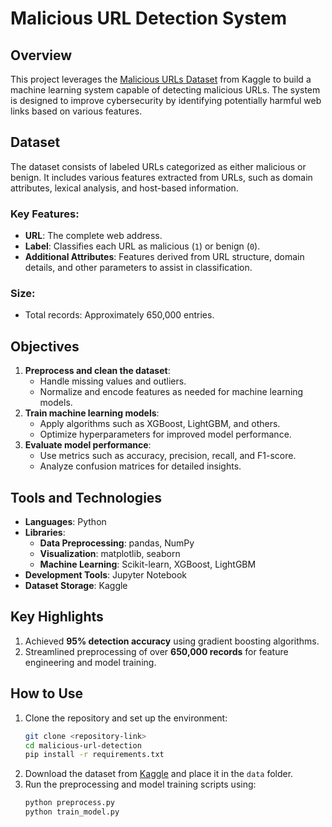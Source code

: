 # Malicious URL Detection System

## Overview

This project leverages the [Malicious URLs Dataset](https://www.kaggle.com/datasets/sid321axn/malicious-urls-dataset) from Kaggle to build a machine learning system capable of detecting malicious URLs. The system is designed to improve cybersecurity by identifying potentially harmful web links based on various features.

## Dataset

The dataset consists of labeled URLs categorized as either malicious or benign. It includes various features extracted from URLs, such as domain attributes, lexical analysis, and host-based information.

### Key Features:
- **URL**: The complete web address.
- **Label**: Classifies each URL as malicious (`1`) or benign (`0`).
- **Additional Attributes**: Features derived from URL structure, domain details, and other parameters to assist in classification.

### Size:
- Total records: Approximately 650,000 entries.

## Objectives

1. **Preprocess and clean the dataset**:
   - Handle missing values and outliers.
   - Normalize and encode features as needed for machine learning models.
2. **Train machine learning models**:
   - Apply algorithms such as XGBoost, LightGBM, and others.
   - Optimize hyperparameters for improved model performance.
3. **Evaluate model performance**:
   - Use metrics such as accuracy, precision, recall, and F1-score.
   - Analyze confusion matrices for detailed insights.

## Tools and Technologies

- **Languages**: Python
- **Libraries**:
  - **Data Preprocessing**: pandas, NumPy
  - **Visualization**: matplotlib, seaborn
  - **Machine Learning**: Scikit-learn, XGBoost, LightGBM
- **Development Tools**: Jupyter Notebook
- **Dataset Storage**: Kaggle

## Key Highlights

1. Achieved **95% detection accuracy** using gradient boosting algorithms.
2. Streamlined preprocessing of over **650,000 records** for feature engineering and model training.

## How to Use

1. Clone the repository and set up the environment:
   ```bash
   git clone <repository-link>
   cd malicious-url-detection
   pip install -r requirements.txt
   ```
2. Download the dataset from [Kaggle](https://www.kaggle.com/datasets/sid321axn/malicious-urls-dataset) and place it in the `data` folder.
3. Run the preprocessing and model training scripts using:
   ```bash
   python preprocess.py
   python train_model.py
   ```

